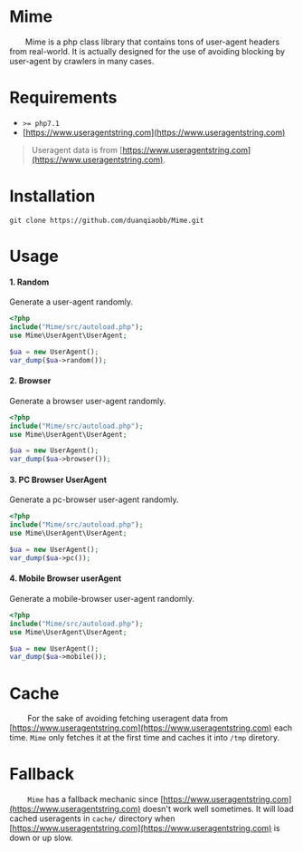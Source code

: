 # Mime

&ensp;&ensp;&ensp;&ensp;Mime is a php class library that contains tons of user-agent headers from real-world.
It is actually designed for the use of avoiding blocking by user-agent by crawlers in many cases.

# Requirements

+ `>= php7.1`
+ [https://www.useragentstring.com](https://www.useragentstring.com)

> Useragent data is from [https://www.useragentstring.com](https://www.useragentstring.com).


# Installation

```shell
git clone https://github.com/duanqiaobb/Mime.git
```

# Usage

#### 1. Random

Generate a user-agent randomly.

```php
<?php
include("Mime/src/autoload.php");
use Mime\UserAgent\UserAgent;

$ua = new UserAgent();
var_dump($ua->random());
```


#### 2. Browser

Generate a browser user-agent randomly.

```php
<?php
include("Mime/src/autoload.php");
use Mime\UserAgent\UserAgent;

$ua = new UserAgent();
var_dump($ua->browser());
```

#### 3. PC Browser UserAgent

Generate a pc-browser user-agent randomly.

```php
<?php
include("Mime/src/autoload.php");
use Mime\UserAgent\UserAgent;

$ua = new UserAgent();
var_dump($ua->pc());
```

#### 4. Mobile Browser userAgent

Generate a mobile-browser user-agent randomly.

```php
<?php
include("Mime/src/autoload.php");
use Mime\UserAgent\UserAgent;

$ua = new UserAgent();
var_dump($ua->mobile());
```

# Cache

&ensp;&ensp;&ensp;&ensp; For the sake of avoiding fetching useragent data from [https://www.useragentstring.com](https://www.useragentstring.com) each time. `Mime` only fetches it at the first time and caches it into `/tmp` diretory.

# Fallback

&ensp;&ensp;&ensp;&ensp; `Mime` has a fallback mechanic since [https://www.useragentstring.com](https://www.useragentstring.com) doesn't work well sometimes. It will load cached useragents in `cache/` directory  when [https://www.useragentstring.com](https://www.useragentstring.com) is down or up slow.


